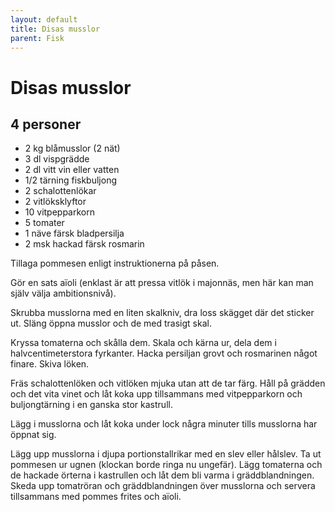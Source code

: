 ```yaml
---
layout: default
title: Disas musslor
parent: Fisk
---
```

# Disas musslor

## 4 personer


-   2 kg blåmusslor (2 nät)
-   3 dl vispgrädde
-   2 dl vitt vin eller vatten
-   1/2 tärning fiskbuljong
-   2 schalottenlökar
-   2 vitlöksklyftor
-   10 vitpepparkorn
-   5 tomater
-   1 näve färsk bladpersilja
-   2 msk hackad färsk rosmarin


Tillaga pommesen enligt instruktionerna på påsen.

Gör en sats aïoli (enklast är att pressa vitlök i majonnäs, men här kan
man själv välja ambitionsnivå).

Skrubba musslorna med en liten skalkniv, dra loss skägget där det
sticker ut. Släng öppna musslor och de med trasigt skal.

Kryssa tomaterna och skålla dem. Skala och kärna ur, dela dem i
halvcentimeterstora fyrkanter. Hacka persiljan grovt och rosmarinen
något finare. Skiva löken.

Fräs schalottenlöken och vitlöken mjuka utan att de tar färg. Håll på
grädden och det vita vinet och låt koka upp tillsammans med
vitpepparkorn och buljongtärning i en ganska stor kastrull.

Lägg i musslorna och låt koka under lock några minuter tills musslorna
har öppnat sig.

Lägg upp musslorna i djupa portionstallrikar med en slev eller hålslev.
Ta ut pommesen ur ugnen (klockan borde ringa nu ungefär). Lägg tomaterna
och de hackade örterna i kastrullen och låt dem bli varma i
gräddblandningen. Skeda upp tomatröran och gräddblandningen över
musslorna och servera tillsammans med pommes frites och aïoli.


